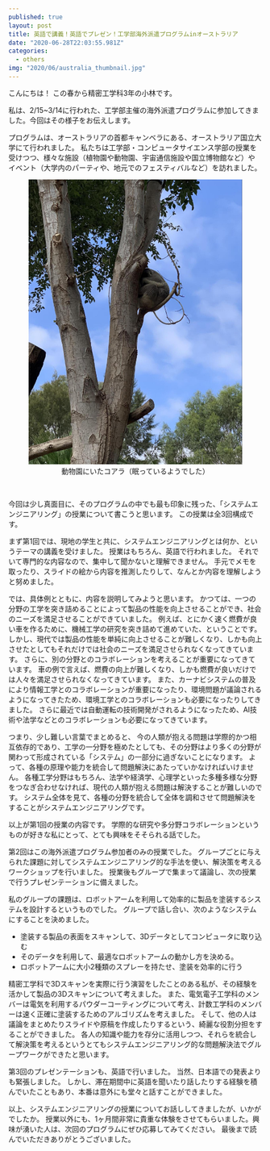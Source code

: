 ```yaml
---
published: true
layout: post
title: 英語で講義！英語でプレゼン！工学部海外派遣プログラムinオーストラリア
date: "2020-06-28T22:03:55.981Z"
categories:
  - others
img: "2020/06/australia_thumbnail.jpg"
---
```


こんにちは！
この春から精密工学科3年の小林です。

私は、2/15~3/14に行われた、工学部主催の海外派遣プログラムに参加してきました。今回はその様子をお伝えします。

プログラムは、オーストラリアの首都キャンベラにある、オーストラリア国立大学にて行われました。
私たちは工学部・コンピュータサイエンス学部の授業を受けつつ、様々な施設（植物園や動物園、宇宙通信施設や国立博物館など）や
イベント（大学内のパーティや、地元でのフェスティバルなど）を訪れました。

<figure>
  <img src="/assets/images/2020/06/australia.jpg" alt="動物園にいたコアラ（眠っているようでした）" frame>
  <center><figcaption>動物園にいたコアラ（眠っているようでした）</figcaption></center>
</figure>
<br>

今回は少し真面目に、そのプログラムの中でも最も印象に残った、「システムエンジニアリング」の授業について書こうと思います。
この授業は全3回構成です。

まず第1回では、現地の学生と共に、システムエンジニアリングとは何か、というテーマの講義を受けました。
授業はもちろん、英語で行われました。
それでいて専門的な内容なので、集中して聞かないと理解できません。
手元でメモを取ったり、スライドの絵から内容を推測したりして、なんとか内容を理解しようと努めました。

では、具体例とともに、内容を説明してみようと思います。
かつては、一つの分野の工学を突き詰めることによって製品の性能を向上させることができ、社会のニーズを満足させることができていました。
例えば、とにかく速く燃費が良い車を作るために、機械工学の研究を突き詰めて進めていた、ということです。
しかし、現代では製品の性能を単純に向上させることが難しくなり、しかも向上させたとしてもそれだけでは社会のニーズを満足させられなくなってきています。
さらに、別の分野とのコラボレーションを考えることが重要になってきています。
車の例で言えば、燃費の向上が難しくなり、しかも燃費が良いだけでは人々を満足させられなくなってきています。
また、カーナビシステムの普及により情報工学とのコラボレーションが重要になったり、環境問題が議論されるようになってきたため、環境工学とのコラボレーションも必要になったりしてきました。
さらに最近では自動運転の技術開発がされるようになったため、AI技術や法学などとのコラボレーションも必要になってきています。

つまり、少し難しい言葉でまとめると、
今の人類が抱える問題は学際的かつ相互依存的であり、工学の一分野を極めたとしても、その分野はより多くの分野が関わって形成されている「システム」の一部分に過ぎないことになります。
よって、各種の原理や能力を統合して問題解決にあたっていかなければいけません。
各種工学分野はもちろん、法学や経済学、心理学といった多種多様な分野をつなぎ合わせなければ、現代の人類が抱える問題は解決することが難しいのです。
システム全体を見て、各種の分野を統合して全体を調和させて問題解決をすることがシステムエンジニアリングです。

以上が第1回の授業の内容です。
学際的な研究や多分野コラボレーションというものが好きな私にとって、とても興味をそそられる話でした。


第2回はこの海外派遣プログラム参加者のみの授業でした。
グループごとに与えられた課題に対してシステムエンジニアリング的な手法を使い、解決策を考えるワークショップを行いました。
授業後もグループで集まって議論し、次の授業で行うプレゼンテーションに備えました。

私のグループの課題は、ロボットアームを利用して効率的に製品を塗装するシステムを設計するというものでした。
グループで話し合い、次のようなシステムにすることを決めました。

* 塗装する製品の表面をスキャンして、3Dデータとしてコンピュータに取り込む
* そのデータを利用して、最適なロボットアームの動かし方を決める。
* ロボットアームに大小2種類のスプレーを持たせ、塗装を効率的に行う

精密工学科で3Dスキャンを実際に行う演習をしたことのある私が、その経験を活かして製品の3Dスキャンについて考えました。
また、電気電子工学科のメンバーは電気を利用するパウダーコーティングについて考え、計数工学科のメンバーは速く正確に塗装するためのアルゴリズムを考えました。
そして、他の人は議論をまとめたりスライドや原稿を作成したりするという、綺麗な役割分担をすることができました。
各人の知識や能力を存分に活用しつつ、それらを統合して解決策を考えるというとてもシステムエンジニアリング的な問題解決法でグループワークができたと思います。

第3回のプレゼンテーションも、英語で行いました。
当然、日本語での発表よりも緊張しました。
しかし、滞在期間中に英語を聞いたり話したりする経験を積んでいたこともあり、本番は意外にも堂々と話すことができました。


以上、システムエンジニアリングの授業についてお話ししてきましたが、いかがでしたか。
授業以外にも、1ヶ月間非常に貴重な体験をさせてもらいました。興味が湧いた人は、次回のプログラムにぜひ応募してみてください。
最後まで読んでいただきありがとうございました。
